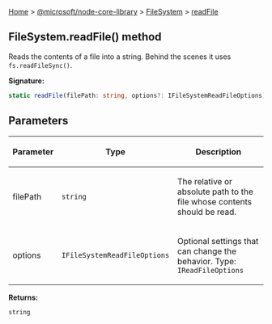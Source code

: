 [Home](./index) &gt; [@microsoft/node-core-library](./node-core-library.md) &gt; [FileSystem](./node-core-library.filesystem.md) &gt; [readFile](./node-core-library.filesystem.readfile.md)

## FileSystem.readFile() method

Reads the contents of a file into a string. Behind the scenes it uses `fs.readFileSync()`<!-- -->.

<b>Signature:</b>

```typescript
static readFile(filePath: string, options?: IFileSystemReadFileOptions): string;
```

## Parameters

|  <p>Parameter</p> | <p>Type</p> | <p>Description</p> |
|  --- | --- | --- |
|  <p>filePath</p> | <p>`string`</p> | <p>The relative or absolute path to the file whose contents should be read.</p> |
|  <p>options</p> | <p>`IFileSystemReadFileOptions`</p> | <p>Optional settings that can change the behavior. Type: `IReadFileOptions`</p> |

<b>Returns:</b>

`string`

